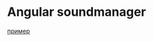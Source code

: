 # Angular soundmanager
[Demo]: https://sound-manager.herokuapp.com
[пример](http://example.com/ "Необязательная подсказка")
